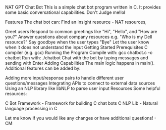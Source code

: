NAT GPT Chat Bot
This is a simple chat bot program written in C. It provides some basic conversational capabilities.  Don't Judge me!lol

Features
The chat bot can: Find an Insight resource - NAT resources, 

Greet users
Respond to common greetings like "Hi", "Hello", and "How are you?"
Answer questions about company resources e.g. "Who is my Dell resource?"
Say goodbye when the user types "Bye"
Let the user know when it does not understand the input
Getting Started
Prerequisites
C compiler (e.g. gcc)
Running the Program
Compile with: gcc chatbot.c -o chatbot
Run with: ./chatbot
Chat with the bot by typing messages and sending with Enter
Adding Capabilities
The main logic happens in main(). Additional features can be added by:

Adding more input/response pairs to handle different user questions/messages
Integrating APIs to connect to external data sources
Using an NLP library like libNLP to parse user input
Resources
Some helpful resources:

C Bot Framework - Framework for building C chat bots
C NLP Lib - Natural language processing in C

Let me know if you would like any changes or have additional questions! - CM
